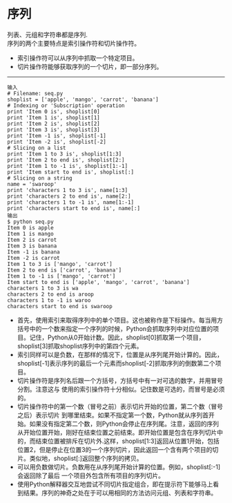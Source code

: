 # 序列
列表、元组和字符串都是序列.  
序列的两个主要特点是索引操作符和切片操作符。

* 索引操作符可以从序列中抓取一个特定项目。
* 切片操作符能够获取序列的一个切片，即一部分序列。
___
	输入
	# Filename: seq.py
	shoplist = ['apple', 'mango', 'carrot', 'banana']
	# Indexing or 'Subscription' operation
	print 'Item 0 is', shoplist[0]
	print 'Item 1 is', shoplist[1]
	print 'Item 2 is', shoplist[2]
	print 'Item 3 is', shoplist[3]
	print 'Item -1 is', shoplist[-1]
	print 'Item -2 is', shoplist[-2]
	# Slicing on a list
	print 'Item 1 to 3 is', shoplist[1:3]
	print 'Item 2 to end is', shoplist[2:]
	print 'Item 1 to -1 is', shoplist[1:-1]
	print 'Item start to end is', shoplist[:]
	# Slicing on a string
	name = 'swaroop'
	print 'characters 1 to 3 is', name[1:3]
	print 'characters 2 to end is', name[2:]
	print 'characters 1 to -1 is', name[1:-1]
	print 'characters start to end is', name[:]
	输出
	$ python seq.py
	Item 0 is apple
	Item 1 is mango
	Item 2 is carrot
	Item 3 is banana
	Item -1 is banana
	Item -2 is carrot
	Item 1 to 3 is ['mango', 'carrot']
	Item 2 to end is ['carrot', 'banana']
	Item 1 to -1 is ['mango', 'carrot']
	Item start to end is ['apple', 'mango', 'carrot', 'banana']
	characters 1 to 3 is wa
	characters 2 to end is aroop
	characters 1 to -1 is waroo
	characters start to end is swaroop
* 首先，使用索引来取得序列中的单个项目。这也被称作是下标操作。每当用方括号中的一个数来指定一个序列的时候，Python会抓取序列中对应位置的项目。记住，Python从0开始计数。因此，shoplist[0]抓取第一个项目，shoplist[3]抓取shoplist序列中的第四个元素。  
* 索引同样可以是负数，在那样的情况下，位置是从序列尾开始计算的。因此，shoplist[-1]表示序列的最后一个元素而shoplist[-2]抓取序列的倒数第二个项目。  
* 切片操作符是序列名后跟一个方括号，方括号中有一对可选的数字，并用冒号分割。注意这与
使用的索引操作符十分相似。记住数是可选的，而冒号是必须的。  
* 切片操作符中的第一个数（冒号之前）表示切片开始的位置，第二个数（冒号之后）表示切片
到哪里结束。如果不指定第一个数，Python就从序列首开始。如果没有指定第二个数，则Python会停止在序列尾。注意，返回的序列从开始位置开始，刚好在结束位置之前结束。即开始位置是包含在序列切片中的，而结束位置被排斥在切片外.这样，shoplist[1:3]返回从位置1开始，包括位置2，但是停止在位置3的一个序列切片，因此返回一个含有两个项目的切片。类似地，shoplist[:]返回整个序列的拷贝。  
* 可以用负数做切片。负数用在从序列尾开始计算的位置。例如，shoplist[:-1]会返回除了最后
一个项目外包含所有项目的序列切片。  
* 使用Python解释器交互地尝试不同切片指定组合，即在提示符下能够马上看到结果。序列的神奇之处在于可以用相同的方法访问元组、列表和字符串。
